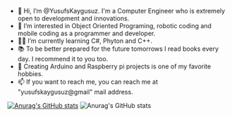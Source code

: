 - 👋 Hi, I’m @YusufsKaygusuz. I'm a Computer Engineer who is extremely open to development and innovations.
- 👀 I’m interested in Object Oriented Programing, robotic coding and mobile coding as a programmer and developer.
- 👨‍💻 I’m currently learning C#, Phyton and C++.
- 📚 To be better prepared for the future tomorrows I read books every day. I recommend it to you too.
- 🎯 Creating Arduino and Raspberry pi projects is one of my favorite hobbies.
- 📫 If you want to reach me, you can reach me at "yusufskaygusuz@gmail" mail address.

[![Anurag's GitHub stats](https://github-readme-stats.vercel.app/api?username=yusufskaygusuz)](https://github.com/anuraghazra/github-readme-stats)
![Anurag's GitHub stats](https://github-readme-stats.vercel.app/api?username=yusufskaygusuz&show_icons=true&theme=radical)
